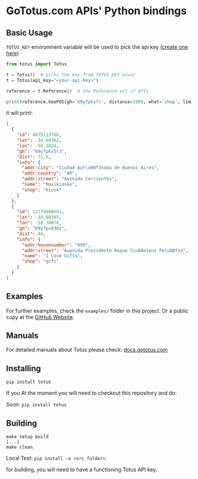 # GoTotus.com APIs' Python bindings

## Basic Usage

`TOTUS_KEY` environment variable will be used to pick the api
key ([create one here](https://gototus.com/console/apikeys))

```python
from totus import Totus

t = Totus()  # picks the key from TOTUS_KEY envar
t = Totus(api_key="<your-api-key>")

reference = t.Reference()  # the Reference set of APIs

print(reference.GeoPOI(gh='69y7pkxfc', distance=1000, what='shop', limit=2))
```

it will print:

```json
[
  {
    "id": 4675113766,
    "lat": -34.60362,
    "lon": -58.3824,
    "gh": "69y7pkx5r3",
    "dist": 71.6,
    "info": {
      "addr:city": "Ciudad Aut\u00f3noma de Buenos Aires",
      "addr:country": "AR",
      "addr:street": "Avenida Corrientes",
      "name": "Maxikiosko",
      "shop": "kiosk"
    }
  },
  {
    "id": 12179098601,
    "lat": -34.60395,
    "lon": -58.38076,
    "gh": "69y7ps83ms",
    "dist": 84,
    "info": {
      "addr:housenumber": "999",
      "addr:street": "Avenida Presidente Roque S\u00e1enz Pe\u00f1a",
      "name": "I Love Gifts",
      "shop": "gift"
    }
  }
]
```

## Examples

For further examples, check the `examples/` folder in this project.
Or a public copy at the [GitHub Website](https://github.com/GoTotus/pytotus/tree/main/examples).

## Manuals

For detailed manuals about Totus please check: [docs.gototus.com](https://docs.gototus.com)

## Installing

`pip install totus`

If you
At the moment you will need to checkout this repository and do:

Soon: `pip install totus`

## Building

```
make setup build 
[...]
make clean
```

Local Test: `pip install -e <src_folder>`.

for building, you will need to have a functioning Totus API key.